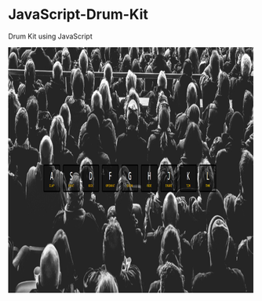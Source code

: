 # JavaScript-Drum-Kit

Drum Kit using JavaScript

<div class="images">
  <img src="https://github.com/Adhouma/JavaScript-Drum-Kit/blob/main/images/drum-kit-overview.png" width="500" height="500">
</div>
